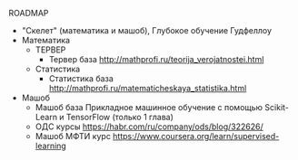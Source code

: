 ROADMAP
  - "Скелет" (математика и машоб), Глубокое обучение Гудфеллоу
  - Математика
    - ТЕРВЕР
      - Тервер база http://mathprofi.ru/teorija_verojatnostei.html
    - Статистика
      - Статистика база http://mathprofi.ru/matematicheskaya_statistika.html
  - Машоб
    - Машоб база Прикладное машинное обучение с помощью Scikit-Learn и TensorFlow (только 1 глава)
    - ОДС курсы https://habr.com/ru/company/ods/blog/322626/
    - Машоб МФТИ курс https://www.coursera.org/learn/supervised-learning
